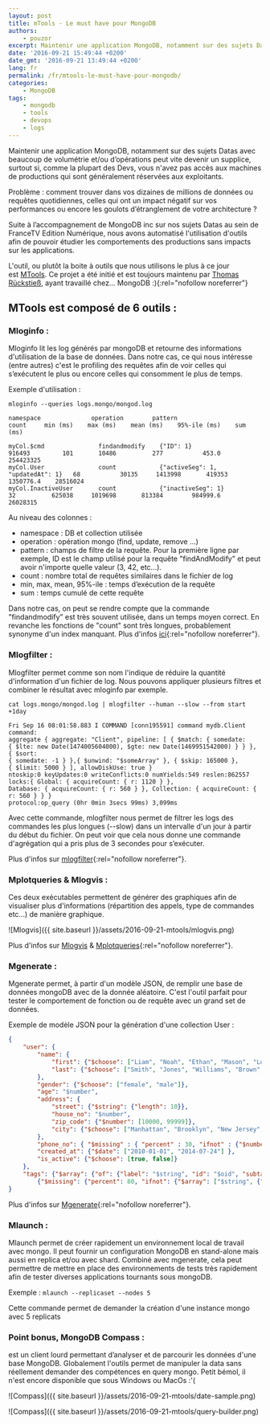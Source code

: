 ```yaml
---
layout: post
title: mTools - Le must have pour MongoDB
authors:
    - pouzor
excerpt: Maintenir une application MongoDB, notamment sur des sujets Datas avec beaucoup de volumétrie et/ou d’opérations peut vite devenir un supplice, surtout si, comme la plupart des Devs, vous n'avez pas accès aux machines de productions qui sont généralement réservées aux exploitants.
date: '2016-09-21 15:49:44 +0200'
date_gmt: '2016-09-21 13:49:44 +0200'
lang: fr
permalink: /fr/mtools-le-must-have-pour-mongodb/
categories:
    - MongoDB
tags:
    - mongodb
    - tools
    - devops
    - logs
---
```


Maintenir une application MongoDB, notamment sur des sujets Datas avec beaucoup de volumétrie et/ou d’opérations peut vite devenir un supplice, surtout si, comme la plupart des Devs, vous n'avez pas accès aux machines de productions qui sont généralement réservées aux exploitants.

Problème : comment trouver dans vos dizaines de millions de données ou requêtes quotidiennes, celles qui ont un impact négatif sur vos performances ou encore les goulots d’étranglement de votre architecture ?

Suite à l’accompagnement de MongoDB inc sur nos sujets Datas au sein de FranceTV Edition Numérique, nous avons automatisé l'utilisation d'outils afin de pouvoir étudier les comportements des productions sans impacts sur les applications.

L'outil, ou plutôt la boite à outils que nous utilisons le plus à ce jour est [MTools](https://github.com/rueckstiess/mtools). Ce projet a été initié et est toujours maintenu par [Thomas Rückstieß](https://github.com/rueckstiess), ayant travaillé chez... MongoDB :){:rel="nofollow noreferrer"}


## MTools est composé de 6 outils :

### Mloginfo :

Mloginfo lit les log générés par mongoDB et retourne des informations d'utilisation de la base de données. Dans notre cas, ce qui nous intéresse (entre autres) c'est le profiling des requêtes afin de voir celles qui s’exécutent le plus ou encore celles qui consomment le plus de temps.

Exemple d'utilisation :

```
mloginfo --queries logs.mongo/mongod.log

namespace              operation        pattern                              count     min (ms)    max (ms)    mean (ms)    95%-ile (ms)    sum (ms)

myCol.$cmd               findandmodify    {"ID": 1}                          916493         101       10486          277           453.0    254423325
myCol.User               count            {"activeSeg": 1, "updatedAt": 1}   68           30135     1413998       419353       1350776.4    28516024
myCol.InactiveUser       count            {"inactiveSeg": 1}                 32          625038     1019698       813384        984999.6    26028315
```

Au niveau des colonnes :

- namespace : DB et collection utilisée
- operation : opération mongo (find, update, remove ...)
- pattern : champs de filtre de la requête. Pour la première ligne par exemple, ID est le champ utilisé pour la requête "findAndModify" et peut avoir n'importe quelle valeur (3, 42, etc...).
- count : nombre total de requêtes similaires dans le fichier de log
- min, max, mean, 95%-ile : temps d’exécution de la requête
- sum : temps cumulé de cette requête

Dans notre cas, on peut se rendre compte que la commande "findandmodify" est très souvent utilisée, dans un temps moyen correct. En revanche les fonctions de "count" sont très longues, probablement synonyme d'un index manquant.
Plus d'infos [ici](https://github.com/rueckstiess/mtools/wiki/mloginfo){:rel="nofollow noreferrer"}.

### Mlogfilter :

Mlogfilter permet comme son nom l'indique de réduire la quantité d'information d'un fichier de log. Nous pouvons appliquer plusieurs filtres et combiner le résultat avec mloginfo par exemple.

```
cat logs.mongo/mongod.log | mlogfilter --human --slow --from start +1day

Fri Sep 16 08:01:58.883 I COMMAND [conn195591] command mydb.Client command:
aggregate { aggregate: "Client", pipeline: [ { $match: { somedate:
{ $lte: new Date(1474005604000), $gte: new Date(1469951542000) } } }, { $sort:
{ somedate: -1 } },{ $unwind: "$someArray" }, { $skip: 165000 },
{ $limit: 5000 } ], allowDiskUse: true }
ntoskip:0 keyUpdates:0 writeConflicts:0 numYields:549 reslen:862557
locks:{ Global: { acquireCount: { r: 1120 } },
Database: { acquireCount: { r: 560 } }, Collection: { acquireCount: { r: 560 } } }
protocol:op_query (0hr 0min 3secs 99ms) 3,099ms
```

Avec cette commande, mlogfilter nous permet de filtrer les logs des commandes les plus longues (--slow) dans un intervalle d'un jour à partir du début du fichier. On peut voir que cela nous donne une commande d'agrégation qui a pris plus de 3 secondes pour s’exécuter.

Plus d'infos sur [mlogfilter](https://github.com/rueckstiess/mtools/wiki/mlogfilter){:rel="nofollow noreferrer"}.

### Mplotqueries & Mlogvis :

Ces deux exécutables permettent de générer des graphiques afin de visualiser plus d'informations (répartition des appels, type de commandes etc...) de manière graphique.


![Mlogvis]({{ site.baseurl }}/assets/2016-09-21-mtools/mlogvis.png)

Plus d'infos sur [Mlogvis](https://github.com/rueckstiess/mtools/wiki/mlogvis) & [Mplotqueries](https://github.com/rueckstiess/mtools/wiki/mplotqueries){:rel="nofollow noreferrer"}.

### Mgenerate :

Mgenerate permet, à partir d'un modèle JSON, de remplir une base de données mongoDB avec de la donnée aléatoire. C'est l'outil parfait pour tester le comportement de fonction ou de requête avec un grand set de données.

Exemple de modèle JSON pour la génération d'une collection User :

```json
{
    "user": {
        "name": {
            "first": {"$choose": ["Liam", "Noah", "Ethan", "Mason", "Logan", "Jacob", "Lucas", "Jackson", "Aiden", "Jack", "James", "Elijah", "Luke", "William", "Michael", "Alexander", "Oliver", "Owen", "Daniel", "Gabriel", "Henry", "Matthew", "Carter", "Ryan", "Wyatt", "Andrew", "Connor", "Caleb", "Jayden", "Nathan", "Dylan", "Isaac", "Hunter", "Joshua", "Landon", "Samuel", "David", "Sebastian", "Olivia", "Emma", "Sophia", "Ava", "Isabella", "Mia", "Charlotte", "Emily", "Abigail", "Avery", "Harper", "Ella", "Madison", "Amelie", "Lily", "Chloe", "Sofia", "Evelyn", "Hannah", "Addison", "Grace", "Aubrey", "Zoey", "Aria", "Ellie", "Natalie", "Zoe", "Audrey", "Elizabeth", "Scarlett", "Layla", "Victoria", "Brooklyn", "Lucy", "Lillian", "Claire", "Nora", "Riley", "Leah"] },
            "last": {"$choose": ["Smith", "Jones", "Williams", "Brown", "Taylor", "Davies", "Wilson", "Evans", "Thomas", "Johnson", "Roberts", "Walker", "Wright", "Robinson", "Thompson", "White", "Hughes", "Edwards", "Green", "Hall", "Wood", "Harris", "Lewis", "Martin", "Jackson", "Clarke", "Clark", "Turner", "Hill", "Scott", "Cooper", "Morris", "Ward", "Moore", "King", "Watson", "Baker" , "Harrison", "Morgan", "Patel", "Young", "Allen", "Mitchell", "James", "Anderson", "Phillips", "Lee", "Bell", "Parker", "Davis"] }
        },
        "gender": {"$choose": ["female", "male"]},
        "age": "$number",
        "address": {
            "street": {"$string": {"length": 10}},
            "house_no": "$number",
            "zip_code": {"$number": [10000, 99999]},
            "city": {"$choose": ["Manhattan", "Brooklyn", "New Jersey", "Queens", "Bronx"]}
        },
        "phone_no": { "$missing" : { "percent" : 30, "ifnot" : {"$number": [1000000000, 9999999999]} } },
        "created_at": {"$date": ["2010-01-01", "2014-07-24"] },
        "is_active": {"$choose": [true, false]}
    },
    "tags": {"$array": {"of": {"label": "$string", "id": "$oid", "subtags":
        {"$missing": {"percent": 80, "ifnot": {"$array": ["$string", {"$number": [2, 5]}]}}}}, "number": {"$number": [0, 10] }}}
}
```

Plus d'infos sur [Mgenerate](https://github.com/rueckstiess/mtools/wiki/mgenerate){:rel="nofollow noreferrer"}.

### Mlaunch :

Mlaunch permet de créer rapidement un environnement local de travail avec mongo. Il peut fournir un configuration MongoDB en stand-alone mais aussi en replica et/ou avec shard. Combiné avec mgenerate, cela peut permettre de mettre en place des environnements de tests très rapidement afin de tester diverses applications tournants sous mongoDB.

Exemple : ```mlaunch --replicaset --nodes 5```

Cette commande permet de demander la création d'une instance mongo avec 5 replicats

### Point bonus, MongoDB Compass :


 est un client lourd permettant d’analyser et de parcourir les données d'une base MongoDB. Globalement l'outils permet de manipuler la data sans réellement demander des compétences en query mongo. Petit bémol, il n'est encore disponible que sous Windows ou MacOs :'(


 ![Compass]({{ site.baseurl }}/assets/2016-09-21-mtools/date-sample.png)

 ![Compass]({{ site.baseurl }}/assets/2016-09-21-mtools/query-builder.png)
